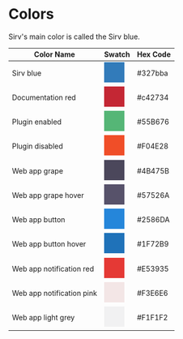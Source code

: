 # Colors

Sirv's main color is called the Sirv blue.

| Color Name                | Swatch                   | Hex Code |
| ------------------------- | ------------------------ | -------- |
| Sirv blue                 | ![](swatches/327bba.png) | #327bba  |
| Documentation red         | ![](swatches/c42734.png) | #c42734  |
| Plugin enabled            | ![](swatches/55B676.png) | #55B676  |
| Plugin disabled           | ![](swatches/F04E28.png) | #F04E28  |
| Web app grape             | ![](swatches/4B475B.png) | #4B475B  |
| Web app grape hover       | ![](swatches/57526A.png) | #57526A  |
| Web app button            | ![](swatches/2586DA.png) | #2586DA  |
| Web app button hover      | ![](swatches/1F72B9.png) | #1F72B9  |
| Web app notification red  | ![](swatches/E53935.png) | #E53935  |
| Web app notification pink | ![](swatches/F3E6E6.png) | #F3E6E6  |
| Web app light grey        | ![](swatches/F1F1F2.png) | #F1F1F2  |

